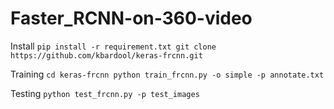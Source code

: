 # Faster_RCNN-on-360-video

Install
`pip install -r requirement.txt
git clone https://github.com/kbardool/keras-frcnn.git`

Training
`cd keras-frcnn
python train_frcnn.py -o simple -p annotate.txt`

Testing
`python test_frcnn.py -p test_images`
